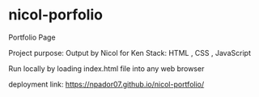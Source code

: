 # nicol-porfolio
Portfolio Page

Project purpose: Output by Nicol for Ken
Stack: HTML , CSS , JavaScript

Run locally by loading index.html file into any web browser

deployment link: 
https://npador07.github.io/nicol-portfolio/

